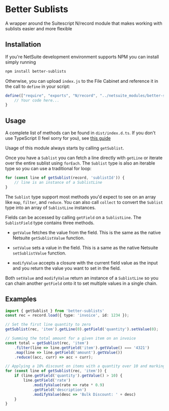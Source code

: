 # Better Sublists

A wrapper around the Suitescript N/record module that makes working with sublists easier and more flexible

## Installation

If you're NetSuite development environment supports NPM you can install simply running 

```bash
npm install better-sublists
```

Otherwise, you can upload `index.js` to the File Cabinet and reference it in the call to `define` in your script:

```js
define(["require", "exports", "N/record", "../netsuite_modules/better-sublists/index"], function (require, exports, record, betterSublists) {
    // Your code here...
}
```


## Usage

A complete list of methods can be found in `dist/index.d.ts`. If you don't use TypeScript (I feel sorry for you), see [this guide](https://www.typescriptlang.org/docs/handbook/declaration-files/by-example.html)

Usage of this module always starts by calling `getSublist`.

Once you have a `Sublist` you can fetch a line directly with `getLine` or iterate over the entire sublist using `forEach`. The `Sublist` type is also an iterable type so you can use a traditional for loop:

```ts
for (const line of getSublist(record, 'sublistId')) {
    // line is an instance of a SublistLine
}
```

The `Sublist` type support most methods you'd expect to see on an array like `map`, `filter`, and `reduce`. You can also call `collect` to convert the `Sublist` type into an array of `SublistLine` instances.

Fields can be accessed by calling `getField` on a `SublistLine`. The `SublistField` type contains three methods.

- `getValue` fetches the value from the field. This is the same as the native Netsuite `getSublistValue` function.

- `setValue` sets a value in the field. This is a same as the native Netsuite `setSublistValue` function.

- `modifyValue` accepts a closure with the current field value as the input and you return the value you want to set in the field.

Both `setValue` and `modifyValue` return an instance of a `SublistLine` so you can chain another `getField` onto it to set multiple values in a single chain.

## Examples

```ts
import { getSublist } from 'better-sublists'
const rec = record.load({ type: 'invoice', id: 1234 });

// Set the first line quantity to zero
getSublist(rec, 'item').getLine(0).getField('quantity').setValue(0);

// Summing the total amount for a given item on an invoice
const total = getSublist(rec, 'item')
    .filter(line => line.getField('item').getValue() === '4321')
    .map(line => line.getField('amount').getValue())
    .reduce((acc, curr) => acc + curr);

// Applying a 10% discount on items with a quantity over 10 and marking the item as discounted
for (const line of getSublist(rec, 'item')) {
    if (line.getField('quantity').getValue() > 10) {
        line.getField('rate')
            .modifyValue(rate => rate * 0.9)
            .getField('description')
            .modifyValue(desc => 'Bulk Discount: ' + desc)
    }
}
```

